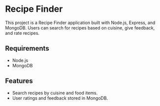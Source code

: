 # Recipe Finder
This project is a Recipe Finder application built with Node.js, Express, and MongoDB. Users can search for recipes based on cuisine, give feedback, and rate recipes.

## Requirements
- Node.js
- MongoDB


## Features
- Search recipes by cuisine and food items.
- User ratings and feedback stored in MongoDB.